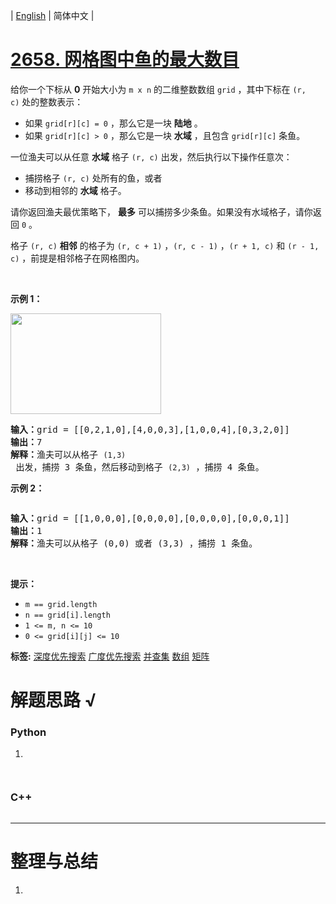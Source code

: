 | [English](README_EN.md) | 简体中文 |

# [2658. 网格图中鱼的最大数目](https://leetcode.cn/problems/maximum-number-of-fish-in-a-grid)
<p>给你一个下标从 <strong>0</strong>&nbsp;开始大小为 <code>m x n</code>&nbsp;的二维整数数组&nbsp;<code>grid</code>&nbsp;，其中下标在&nbsp;<code>(r, c)</code>&nbsp;处的整数表示：</p>

<ul>
	<li>如果&nbsp;<code>grid[r][c] = 0</code>&nbsp;，那么它是一块 <strong>陆地</strong>&nbsp;。</li>
	<li>如果&nbsp;<code>grid[r][c] &gt; 0</code>&nbsp;，那么它是一块&nbsp;<strong>水域</strong>&nbsp;，且包含&nbsp;<code>grid[r][c]</code>&nbsp;条鱼。</li>
</ul>

<p>一位渔夫可以从任意 <strong>水域</strong>&nbsp;格子&nbsp;<code>(r, c)</code>&nbsp;出发，然后执行以下操作任意次：</p>

<ul>
	<li>捕捞格子&nbsp;<code>(r, c)</code>&nbsp;处所有的鱼，或者</li>
	<li>移动到相邻的 <strong>水域</strong>&nbsp;格子。</li>
</ul>

<p>请你返回渔夫最优策略下，&nbsp;<strong>最多</strong>&nbsp;可以捕捞多少条鱼。如果没有水域格子，请你返回 <code>0</code>&nbsp;。</p>

<p>格子&nbsp;<code>(r, c)</code>&nbsp;<strong>相邻</strong>&nbsp;的格子为&nbsp;<code>(r, c + 1)</code>&nbsp;，<code>(r, c - 1)</code>&nbsp;，<code>(r + 1, c)</code> 和&nbsp;<code>(r - 1, c)</code>&nbsp;，前提是相邻格子在网格图内。</p>

<p>&nbsp;</p>

<p><strong>示例 1：</strong></p>

<p><img alt="" src="https://assets.leetcode.com/uploads/2023/03/29/example.png" style="width: 241px; height: 161px;"></p>

<pre><b>输入：</b>grid = [[0,2,1,0],[4,0,0,3],[1,0,0,4],[0,3,2,0]]
<b>输出：</b>7
<b>解释：</b>渔夫可以从格子 <code>(1,3)</code> 出发，捕捞 3 条鱼，然后移动到格子 <code>(2,3)</code>&nbsp;，捕捞 4 条鱼。
</pre>

<p><strong>示例 2：</strong></p>

<p><img alt="" src="https://assets.leetcode.com/uploads/2023/03/29/example2.png"></p>

<pre><b>输入：</b>grid = [[1,0,0,0],[0,0,0,0],[0,0,0,0],[0,0,0,1]]
<b>输出：</b>1
<b>解释：</b>渔夫可以从格子 (0,0) 或者 (3,3) ，捕捞 1 条鱼。
</pre>

<p>&nbsp;</p>

<p><strong>提示：</strong></p>

<ul>
	<li><code>m == grid.length</code></li>
	<li><code>n == grid[i].length</code></li>
	<li><code>1 &lt;= m, n &lt;= 10</code></li>
	<li><code>0 &lt;= grid[i][j] &lt;= 10</code></li>
</ul>

**标签:**  [深度优先搜索](https://leetcode.cn/tag/depth-first-search) [广度优先搜索](https://leetcode.cn/tag/breadth-first-search) [并查集](https://leetcode.cn/tag/union-find) [数组](https://leetcode.cn/tag/array) [矩阵](https://leetcode.cn/tag/matrix) 
# 解题思路 √

### Python

1. 

```python

```


```python

```

### C++

```cpp

```

---



# 整理与总结

1. 